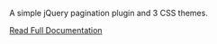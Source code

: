 A simple jQuery pagination plugin and 3 CSS themes.

[Read Full Documentation](http://flaviusmatis.github.com/simplePagination.js/)
